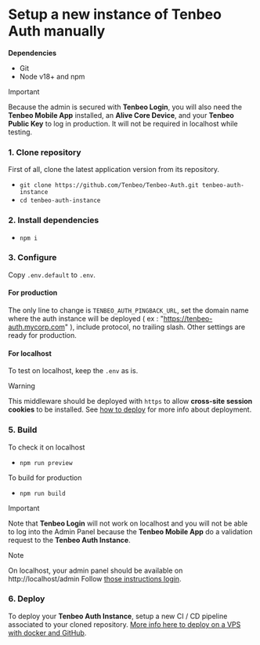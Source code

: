 
# Setup a new instance of Tenbeo Auth manually

**Dependencies**

- Git 
- Node v18+ and npm

> [!IMPORTANT]
> Because the admin is secured with **Tenbeo Login**, you will also need the **Tenbeo Mobile App** installed, an **Alive Core Device**, and your **Tenbeo Public Key** to log in production. It will not be required in localhost while testing.

### 1. Clone repository

First of all, clone the latest application version from its repository.

- `git clone https://github.com/Tenbeo/Tenbeo-Auth.git tenbeo-auth-instance`
- `cd tenbeo-auth-instance`

### 2. Install dependencies

- `npm i`

### 3. Configure

Copy `.env.default` to `.env`.

#### For production
The only line to change is `TENBEO_AUTH_PINGBACK_URL`, set the domain name where the auth instance will be deployed ( ex : "https://tenbeo-auth.mycorp.com" ), include protocol, no trailing slash. Other settings are ready for production.

#### For localhost
To test on localhost, keep the `.env` as is.

> [!WARNING]
> This middleware should be deployed with `https` to allow **cross-site session cookies** to be installed. See [how to deploy](./01c.setup-deploy.md) for more info about deployment.

### 5. Build

To check it on localhost
- `npm run preview`

To build for production
- `npm run build`

> [!IMPORTANT]
> Note that **Tenbeo Login** will not work on localhost and you will not be able to log into the Admin Panel because the **Tenbeo Mobile App** do a validation request to the **Tenbeo Auth Instance**.

> [!NOTE]
> On localhost, your admin panel should be available on http://localhost/admin
> Follow [those instructions login](./02a.tenbeo-admin.md).

### 6. Deploy

To deploy your **Tenbeo Auth Instance**, setup a new CI / CD pipeline associated to your cloned repository.
[More info here to deploy on a VPS with docker and GitHub](./01c.setup-deploy.md).

